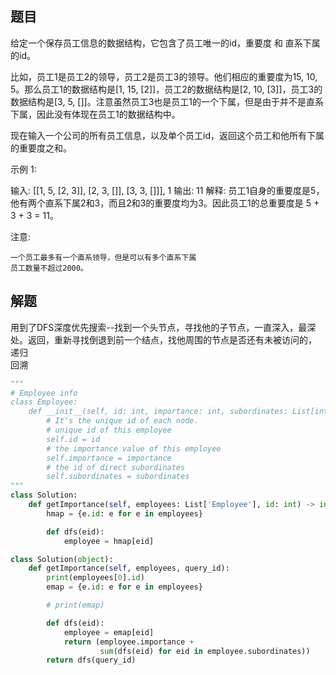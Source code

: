 ## 题目
给定一个保存员工信息的数据结构，它包含了员工唯一的id，重要度 和 直系下属的id。

比如，员工1是员工2的领导，员工2是员工3的领导。他们相应的重要度为15, 10, 5。那么员工1的数据结构是[1, 15, [2]]，员工2的数据结构是[2, 10, [3]]，员工3的数据结构是[3, 5, []]。注意虽然员工3也是员工1的一个下属，但是由于并不是直系下属，因此没有体现在员工1的数据结构中。

现在输入一个公司的所有员工信息，以及单个员工id，返回这个员工和他所有下属的重要度之和。

示例 1:

输入: [[1, 5, [2, 3]], [2, 3, []], [3, 3, []]], 1
输出: 11
解释:
员工1自身的重要度是5，他有两个直系下属2和3，而且2和3的重要度均为3。因此员工1的总重要度是 5 + 3 + 3 = 11。


注意:


	一个员工最多有一个直系领导，但是可以有多个直系下属
	员工数量不超过2000。
## 解题
用到了DFS深度优先搜索--找到一个头节点，寻找他的子节点，一直深入，最深处。返回，重新寻找倒退到前一个结点，找他周围的节点是否还有未被访问的，  
递归  
回溯

```python
"""
# Employee info
class Employee:
    def __init__(self, id: int, importance: int, subordinates: List[int]):
        # It's the unique id of each node.
        # unique id of this employee
        self.id = id
        # the importance value of this employee
        self.importance = importance
        # the id of direct subordinates
        self.subordinates = subordinates
"""
class Solution:
    def getImportance(self, employees: List['Employee'], id: int) -> int:
        hmap = {e.id: e for e in employees}

        def dfs(eid):
            employee = hmap[eid]

class Solution(object):
    def getImportance(self, employees, query_id):
        print(employees[0].id)
        emap = {e.id: e for e in employees}

        # print(emap)

        def dfs(eid):
            employee = emap[eid]
            return (employee.importance +
                    sum(dfs(eid) for eid in employee.subordinates))
        return dfs(query_id)
```
